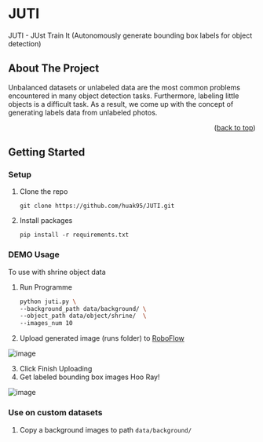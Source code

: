 # JUTI

<div id="top"></div>
JUTI - JUst Train It (Autonomously generate bounding box labels for object detection)
<br />

<!-- ABOUT THE PROJECT -->
## About The Project
Unbalanced datasets or unlabeled data are the most common problems encountered in many object detection tasks. Furthermore, labeling little objects is a difficult task. As a result, we come up with the concept of generating labels data from unlabeled photos.

<p align="right">(<a href="#top">back to top</a>)</p>

<!-- GETTING STARTED -->
## Getting Started
### Setup
1. Clone the repo
   ```
   git clone https://github.com/huak95/JUTI.git
   ```
2. Install packages 
    ```
    pip install -r requirements.txt
    ```
### DEMO Usage 
To use with shrine object data

1. Run Programme
    ```sh
    python juti.py \
    --background_path data/background/ \
    --object_path data/object/shrine/  \
    --images_num 10 
    ```
2. Upload generated image (runs folder) to [RoboFlow](https://roboflow.com/)

![image](https://user-images.githubusercontent.com/38836072/163729957-f3d99b5a-7a03-4176-a1f3-b9af5d22d9e1.png)

3. Click Finish Uploading
4. Get labeled bounding box images Hoo Ray!

![image](https://user-images.githubusercontent.com/38836072/163730009-6a24c508-c4b1-4d3f-b32a-dc99384115ac.png)
 
### Use on custom datasets

1. Copy a background images to path `data/background/`

